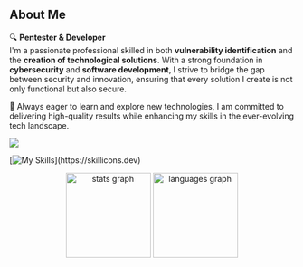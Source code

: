 ## About Me

🔍 **Pentester & Developer**  
I'm a passionate professional skilled in both **vulnerability identification** and the **creation of technological solutions**. With a strong foundation in **cybersecurity** and **software development**, I strive to bridge the gap between security and innovation, ensuring that every solution I create is not only functional but also secure.

🌟 Always eager to learn and explore new technologies, I am committed to delivering high-quality results while enhancing my skills in the ever-evolving tech landscape.

![](https://komarev.com/ghpvc/?username=herreera)

[![My Skills](https://skillicons.dev/icons?i=linux,kali,c,py,php,mysql,postgres,js,ts,nodejs,react,tailwind,)](https://skillicons.dev)

<div align="center">
  <img src="https://github-readme-stats.vercel.app/api?username=herreera&hide_title=false&hide_rank=false&show_icons=true&include_all_commits=true&count_private=true&disable_animations=false&theme=dracula&locale=en&hide_border=false&order=1" height="150" alt="stats graph"  />
  <img src="https://github-readme-stats.vercel.app/api/top-langs?username=herreera&locale=en&hide_title=false&layout=compact&card_width=320&langs_count=5&theme=dracula&hide_border=false&order=2" height="150" alt="languages graph"  />
</div>
